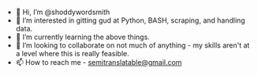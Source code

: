 - 👋 Hi, I’m @shoddywordsmith
- 👀 I’m interested in gitting gud at Python, BASH, scraping, and handling data.
- 🌱 I’m currently learning the above things.
- 💞️ I’m looking to collaborate on not much of anything - my skills aren't at a level where this is really feasible.
- 📫 How to reach me - semitranslatable@gmail.com

<!---
shoddywordsmith/shoddywordsmith is a ✨ special ✨ repository because its `README.md` (this file) appears on your GitHub profile.
You can click the Preview link to take a look at your changes.
--->

